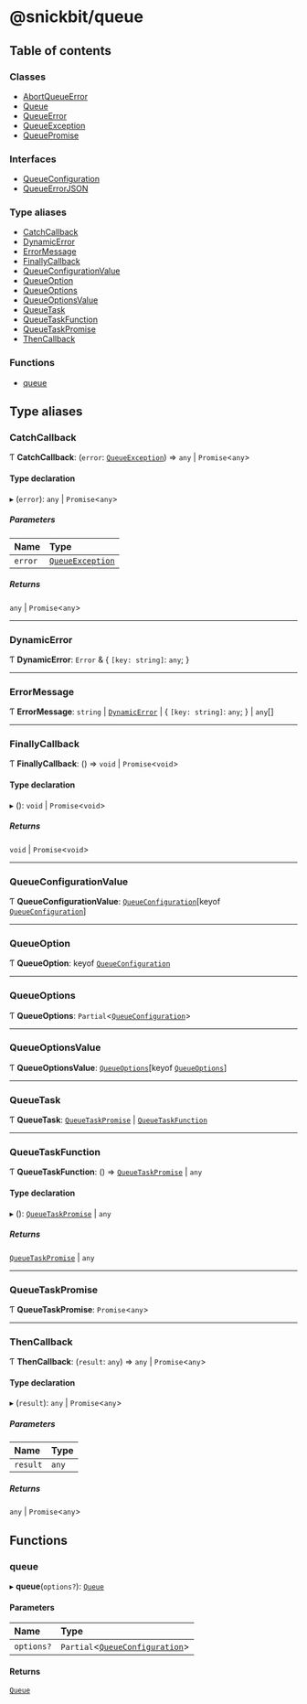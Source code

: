 # @snickbit/queue

## Table of contents

### Classes

- [AbortQueueError](classes/AbortQueueError.md)
- [Queue](classes/Queue.md)
- [QueueError](classes/QueueError.md)
- [QueueException](classes/QueueException.md)
- [QueuePromise](classes/QueuePromise.md)

### Interfaces

- [QueueConfiguration](interfaces/QueueConfiguration.md)
- [QueueErrorJSON](interfaces/QueueErrorJSON.md)

### Type aliases

- [CatchCallback](README.md#catchcallback)
- [DynamicError](README.md#dynamicerror)
- [ErrorMessage](README.md#errormessage)
- [FinallyCallback](README.md#finallycallback)
- [QueueConfigurationValue](README.md#queueconfigurationvalue)
- [QueueOption](README.md#queueoption)
- [QueueOptions](README.md#queueoptions)
- [QueueOptionsValue](README.md#queueoptionsvalue)
- [QueueTask](README.md#queuetask)
- [QueueTaskFunction](README.md#queuetaskfunction)
- [QueueTaskPromise](README.md#queuetaskpromise)
- [ThenCallback](README.md#thencallback)

### Functions

- [queue](README.md#queue)

## Type aliases

### CatchCallback

Ƭ **CatchCallback**: (`error`: [`QueueException`](classes/QueueException.md)) => `any` \| `Promise`<`any`\>

#### Type declaration

▸ (`error`): `any` \| `Promise`<`any`\>

##### Parameters

| Name | Type |
| :------ | :------ |
| `error` | [`QueueException`](classes/QueueException.md) |

##### Returns

`any` \| `Promise`<`any`\>

___

### DynamicError

Ƭ **DynamicError**: `Error` & { `[key: string]`: `any`; }

___

### ErrorMessage

Ƭ **ErrorMessage**: `string` \| [`DynamicError`](README.md#dynamicerror) \| { `[key: string]`: `any`; } \| `any`[]

___

### FinallyCallback

Ƭ **FinallyCallback**: () => `void` \| `Promise`<`void`\>

#### Type declaration

▸ (): `void` \| `Promise`<`void`\>

##### Returns

`void` \| `Promise`<`void`\>

___

### QueueConfigurationValue

Ƭ **QueueConfigurationValue**: [`QueueConfiguration`](interfaces/QueueConfiguration.md)[keyof [`QueueConfiguration`](interfaces/QueueConfiguration.md)]

___

### QueueOption

Ƭ **QueueOption**: keyof [`QueueConfiguration`](interfaces/QueueConfiguration.md)

___

### QueueOptions

Ƭ **QueueOptions**: `Partial`<[`QueueConfiguration`](interfaces/QueueConfiguration.md)\>

___

### QueueOptionsValue

Ƭ **QueueOptionsValue**: [`QueueOptions`](README.md#queueoptions)[keyof [`QueueOptions`](README.md#queueoptions)]

___

### QueueTask

Ƭ **QueueTask**: [`QueueTaskPromise`](README.md#queuetaskpromise) \| [`QueueTaskFunction`](README.md#queuetaskfunction)

___

### QueueTaskFunction

Ƭ **QueueTaskFunction**: () => [`QueueTaskPromise`](README.md#queuetaskpromise) \| `any`

#### Type declaration

▸ (): [`QueueTaskPromise`](README.md#queuetaskpromise) \| `any`

##### Returns

[`QueueTaskPromise`](README.md#queuetaskpromise) \| `any`

___

### QueueTaskPromise

Ƭ **QueueTaskPromise**: `Promise`<`any`\>

___

### ThenCallback

Ƭ **ThenCallback**: (`result`: `any`) => `any` \| `Promise`<`any`\>

#### Type declaration

▸ (`result`): `any` \| `Promise`<`any`\>

##### Parameters

| Name | Type |
| :------ | :------ |
| `result` | `any` |

##### Returns

`any` \| `Promise`<`any`\>

## Functions

### queue

▸ **queue**(`options?`): [`Queue`](classes/Queue.md)

#### Parameters

| Name | Type |
| :------ | :------ |
| `options?` | `Partial`<[`QueueConfiguration`](interfaces/QueueConfiguration.md)\> |

#### Returns

[`Queue`](classes/Queue.md)
